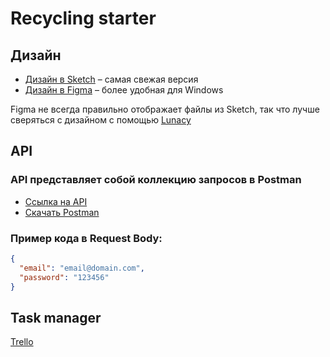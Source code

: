 # Recycling starter

## Дизайн

+ [Дизайн в Sketch](/Recycle.sketch) – самая свежая версия
+ [Дизайн в Figma](https://www.figma.com/file/LK4GIdHkzgfpPhA6VglQah/Recycle) – более удобная для Windows

Figma не всегда правильно отображает файлы из Sketch, так что лучше сверяться с дизайном с помощью [Lunacy](https://icons8.ru/lunacy)

## API

### API представляет собой коллекцию запросов в Postman

+ [Ссылка на API](https://re-starter.postman.co/collections/10561517-7d26442e-57b6-4b0e-9989-39d4c4fed441)
+ [Скачать Postman](https://www.postman.com/downloads/)

### Пример кода в Request Body:

```json
{
  "email": "email@domain.com",
  "password": "123456"
}
```

## Task manager

[Trello](https://trello.com/restarter/home)
